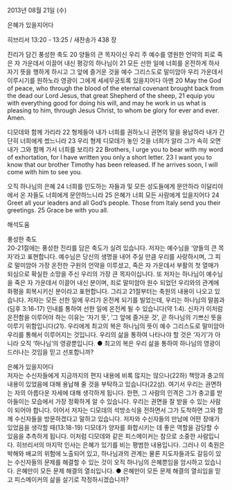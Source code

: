 2013년 08월 21일 (수)

은혜가 있을지어다



히브리서 13:20 - 13:25 / 새찬송가 438 장


진리가 담긴 풍성한 축도
20 양들의 큰 목자이신 우리 주 예수를 영원한 언약의 피로 죽은 자 가운데서 이끌어 내신 평강의 하나님이 21 모든 선한 일에 너희를 온전하게 하사 자기 뜻을 행하게 하시고 그 앞에 즐거운 것을 예수 그리스도로 말미암아 우리 가운데서 이루시기를 원하노라 영광이 그에게 세세무궁토록 있을지어다 아멘
20 May the God of peace, who through the blood of the eternal covenant brought back from the dead our Lord Jesus, that great Shepherd of the sheep,    21 equip you with everything good for doing his will, and may he work in us what is pleasing to him, through Jesus Christ, to whom be glory for ever and ever. Amen.  

디모데와 함께 가리라
22 형제들아 내가 너희를 권하노니 권면의 말을 용납하라 내가 간단히 너희에게 썼느니라 23 우리 형제 디모데가 놓인 것을 너희가 알라 그가 속히 오면 내가 그와 함께 가서 너희를 보리라
22 Brothers, I urge you to bear with my word of exhortation, for I have written you only a short letter. 23 I want you to know that our brother Timothy has been released. If he arrives soon, I will come with him to see you.  

오직 하나님의 은혜
24 너희를 인도하는 자들과 및 모든 성도들에게 문안하라 이달리야에서 온 자들도 너희에게 문안하느니라 25 은혜가 너희 모든 사람에게 있을지어다
24 Greet all your leaders and all God’s people. Those from Italy send you their greetings. 25 Grace be with you all.

해석도움





풍성한 축도  
20-21절에는 풍성한 진리를 담은 축도가 실려 있습니다. 저자는 예수님을 ‘양들의 큰 목자’라고 표현합니다. 예수님은 당신의 생명을 내어 주실 만큼 우리를 사랑하시며, 그 피로 말미암아 가장 온전한 구원의 언약을 이루셨고, 죽은 자 가운데서 부활의 첫 열매가 되심으로 확실한 소망을 주신 우리의 가장 큰 목자이십니다. 또 저자는 하나님이 예수님을 죽은 자 가운데서 이끌어 내신 분이며, 죄로 말미암아 원수 되었던 우리와의 관계에 화평을 회복시키신 분이라고 표현합니다. 그리고 21절부터는 축원의 내용이 나오고 있습니다. 저자는 모든 선한 일에 우리가 온전케 되기를 빌었는데, 우리는 하나님의 말씀과(딤후 3:16-17) 인내를 통하여 선한 일에 온전케 될 수 있습니다(약 1:4). 신자가 이처럼 온전함을 이루어야 하는 이유는 ‘자기 뜻’, ‘그 앞에 즐거운 것’, 곧 하나님의 기쁘신 뜻을 이루기 위함입니다(21). 우리에게 최고의 복은 하나님의 뜻이 예수 그리스도로 말미암아 우리를 통해서 이루어지는 것입니다. 우리의 삶을 통하여 나타나야 할 것은 ‘자기’가 아니라 오직 ‘하나님’의 영광뿐입니다. 
● 최고의 복은 우리 삶을 통하여 하나님의 영광이 드러나는 것임을 믿고 선포합니까? 

은혜가 있을지어다  
저자는 수신자들에게 지금까지의 편지 내용에 비록 많지는 않으나(22하) 책망과 충고의 내용이 있었음에 대해 용납해 줄 것을 부탁하고 있습니다(22상). 여기서 우리는 권면하는 자의 아름다운 자세에 대해 생각하게 됩니다. 한편, 그 사람의 인격은 그가 충고를 받아들이는 모습에서 가장 정확하게 알 수 있습니다. 우리는 권면을 잘 받을 수 있는 사람이 되어야 합니다. 이어서 저자는 디모데의 석방소식을 전하면서 그가 도착하면 그와 함께 수신자들을 방문하겠다고 말하고 있습니다. 저자와 수신자들의 만남에 어떤 장애가 있었음을 생각할 때(13:18-19) 디모데가 양자를 화합시키는 데 좋은 역할을 감당할 수 있음을 추측하게 됩니다. 이처럼 디모데와 같은 피스메이커는 참으로 소중한 사람입니다. 히브리서의 마지막 인사는 은혜가 있기를 비는 평범한 내용입니다. 그러나 이 축원은 박해와 배교의 위험에 노출되어 있고, 하나님과의 관계는 물론 지도자들과도 갈등이 있는 수신자들의 문제를 해결할 수 있는 것이 오직 하나님의 은혜뿐임을 암시하고 있습니다. 은혜만이 모든 문제 해결의 열쇠입니다.
● 은혜만이 모든 문제 해결의 열쇠임을 믿고 피스메이커의 삶을 살기로 작정하시겠습니까?